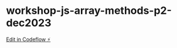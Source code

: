 # workshop-js-array-methods-p2-dec2023

[Edit in Codeflow ⚡️](https://stackblitz.com/~/github.com/ePaulo/workshop-js-array-methods-p2-dec2023)